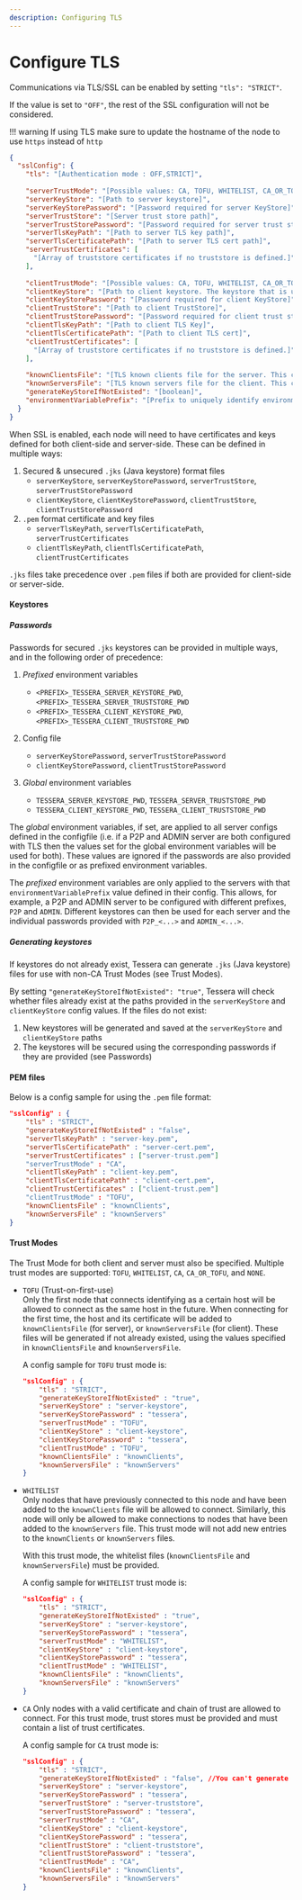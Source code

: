 ```yaml
---
description: Configuring TLS   
---
```


# Configure TLS

Communications via TLS/SSL can be enabled by setting `"tls": "STRICT"`. 

If the value is set to `"OFF"`, the rest of the SSL configuration will not be considered.

!!! warning
    If using TLS make sure to update the hostname of the node to use `https` instead of `http`

```json
{
  "sslConfig": {
    "tls": "[Authentication mode : OFF,STRICT]",
           
    "serverTrustMode": "[Possible values: CA, TOFU, WHITELIST, CA_OR_TOFU, NONE]",
    "serverKeyStore": "[Path to server keystore]",
    "serverKeyStorePassword": "[Password required for server KeyStore]",
    "serverTrustStore": "[Server trust store path]",
    "serverTrustStorePassword": "[Password required for server trust store]",
    "serverTlsKeyPath": "[Path to server TLS key path]",
    "serverTlsCertificatePath": "[Path to server TLS cert path]",
    "serverTrustCertificates": [
      "[Array of truststore certificates if no truststore is defined.]"
    ],
    
    "clientTrustMode": "[Possible values: CA, TOFU, WHITELIST, CA_OR_TOFU, NONE]",
    "clientKeyStore": "[Path to client keystore. The keystore that is used when communicating to other nodes.]",
    "clientKeyStorePassword": "[Password required for client KeyStore]",
    "clientTrustStore": "[Path to client TrustStore]",
    "clientTrustStorePassword": "[Password required for client trust store]",
    "clientTlsKeyPath": "[Path to client TLS Key]",
    "clientTlsCertificatePath": "[Path to client TLS cert]",
    "clientTrustCertificates": [
      "[Array of truststore certificates if no truststore is defined.]"
    ],
    
    "knownClientsFile": "[TLS known clients file for the server. This contains the fingerprints of public keys of other nodes that are allowed to connect to this one.]",
    "knownServersFile": "[TLS known servers file for the client. This contains the fingerprints of public keys of other nodes that this node has encountered.]",
    "generateKeyStoreIfNotExisted": "[boolean]",
    "environmentVariablePrefix": "[Prefix to uniquely identify environment variables for this particular server ssl config]"
  }
}
```

When SSL is enabled, each node will need to have certificates and keys defined for both client-side and server-side. These can be defined in multiple ways:

1. Secured & unsecured `.jks` (Java keystore) format files 
    * `serverKeyStore`, `serverKeyStorePassword`, `serverTrustStore`, `serverTrustStorePassword` 
    * `clientKeyStore`, `clientKeyStorePassword`, `clientTrustStore`, `clientTrustStorePassword`
2. `.pem` format certificate and key files
    * `serverTlsKeyPath`, `serverTlsCertificatePath`, `serverTrustCertificates`
    * `clientTlsKeyPath`, `clientTlsCertificatePath`, `clientTrustCertificates`

`.jks` files take precedence over `.pem` files if both are provided for client-side or server-side.

#### Keystores
##### Passwords
Passwords for secured `.jks` keystores can be provided in multiple ways, and in the following order of precedence:
1. *Prefixed* environment variables
    * `<PREFIX>_TESSERA_SERVER_KEYSTORE_PWD`, `<PREFIX>_TESSERA_SERVER_TRUSTSTORE_PWD`
    * `<PREFIX>_TESSERA_CLIENT_KEYSTORE_PWD`, `<PREFIX>_TESSERA_CLIENT_TRUSTSTORE_PWD`
    
2. Config file 
    * `serverKeyStorePassword`, `serverTrustStorePassword`
    * `clientKeyStorePassword`, `clientTrustStorePassword`
    
3. *Global* environment variables
    * `TESSERA_SERVER_KEYSTORE_PWD`, `TESSERA_SERVER_TRUSTSTORE_PWD`
    * `TESSERA_CLIENT_KEYSTORE_PWD`, `TESSERA_CLIENT_TRUSTSTORE_PWD`

The *global* environment variables, if set, are applied to all server configs defined in the configfile (i.e. if a P2P and ADMIN server are both configured with TLS then the values set for the global environment variables will be used for both).  These values are ignored if the passwords are also provided in the configfile or as prefixed environment variables.

The *prefixed* environment variables are only applied to the servers with that `environmentVariablePrefix` value defined in their config.  This allows, for example, a P2P and ADMIN server to be configured with different prefixes, `P2P` and `ADMIN`.  Different keystores can then be used for each server and the individual passwords provided with `P2P_<...>` and `ADMIN_<...>`.

##### Generating keystores
If keystores do not already exist, Tessera can generate `.jks` (Java keystore) files for use with non-CA Trust Modes (see Trust Modes).

By setting `"generateKeyStoreIfNotExisted": "true"`, Tessera will check whether files already exist at the paths provided in the `serverKeyStore` and `clientKeyStore` config values.  If the files do not exist: 

1. New keystores will be generated and saved at the `serverKeyStore` and `clientKeyStore` paths
2. The keystores will be secured using the corresponding passwords if they are provided (see Passwords)

#### PEM files
Below is a config sample for using the `.pem` file format:
```json
"sslConfig" : {
    "tls" : "STRICT",
    "generateKeyStoreIfNotExisted" : "false",
    "serverTlsKeyPath" : "server-key.pem",  
    "serverTlsCertificatePath" : "server-cert.pem",
    "serverTrustCertificates" : ["server-trust.pem"]
    "serverTrustMode" : "CA",
    "clientTlsKeyPath" : "client-key.pem",
    "clientTlsCertificatePath" : "client-cert.pem",
    "clientTrustCertificates" : ["client-trust.pem"]
    "clientTrustMode" : "TOFU",
    "knownClientsFile" : "knownClients",
    "knownServersFile" : "knownServers"
}
```

#### Trust Modes
The Trust Mode for both client and server must also be specified. Multiple trust modes are supported: `TOFU`, `WHITELIST`, `CA`, `CA_OR_TOFU`, and `NONE`.

* `TOFU` (Trust-on-first-use)  
    Only the first node that connects identifying as a certain host will be allowed to connect as the same host in the future. When connecting for the first time, the host and its certificate will be added to `knownClientsFile` (for server), or `knownServersFile` (for client). These files will be generated if not already existed, using the values specified in `knownClientsFile` and `knownServersFile`.

    A config sample for `TOFU` trust mode is:

    ```json
    "sslConfig" : {
        "tls" : "STRICT",
        "generateKeyStoreIfNotExisted" : "true",
        "serverKeyStore" : "server-keystore",
        "serverKeyStorePassword" : "tessera",
        "serverTrustMode" : "TOFU",
        "clientKeyStore" : "client-keystore",
        "clientKeyStorePassword" : "tessera",
        "clientTrustMode" : "TOFU",
        "knownClientsFile" : "knownClients",
        "knownServersFile" : "knownServers"
    }
    ```

* `WHITELIST`   
    Only nodes that have previously connected to this node and have been added to the `knownClients` file will be allowed to connect. Similarly, this node will only be allowed to make connections to nodes that have been added to the `knownServers` file. This trust mode will not add new entries to the `knownClients` or `knownServers` files.
    
    With this trust mode, the whitelist files (`knownClientsFile` and `knownServersFile`) must be provided. 
    
    A config sample for `WHITELIST` trust mode is:
    
    ```json
    "sslConfig" : {
        "tls" : "STRICT",
        "generateKeyStoreIfNotExisted" : "true",
        "serverKeyStore" : "server-keystore",
        "serverKeyStorePassword" : "tessera",
        "serverTrustMode" : "WHITELIST",
        "clientKeyStore" : "client-keystore",
        "clientKeyStorePassword" : "tessera",
        "clientTrustMode" : "WHITELIST",
        "knownClientsFile" : "knownClients",
        "knownServersFile" : "knownServers"
    }
    ```

* `CA` 
    Only nodes with a valid certificate and chain of trust are allowed to connect. For this trust mode, trust stores must be provided and must contain a list of trust certificates.
    
    A config sample for `CA` trust mode is:
    
    ```json
    "sslConfig" : {
        "tls" : "STRICT",
        "generateKeyStoreIfNotExisted" : "false", //You can't generate trust stores when using CA
        "serverKeyStore" : "server-keystore",
        "serverKeyStorePassword" : "tessera",
        "serverTrustStore" : "server-truststore",
        "serverTrustStorePassword" : "tessera",
        "serverTrustMode" : "CA",
        "clientKeyStore" : "client-keystore",
        "clientKeyStorePassword" : "tessera",
        "clientTrustStore" : "client-truststore",
        "clientTrustStorePassword" : "tessera",
        "clientTrustMode" : "CA",
        "knownClientsFile" : "knownClients",
        "knownServersFile" : "knownServers"
    }
    ```
